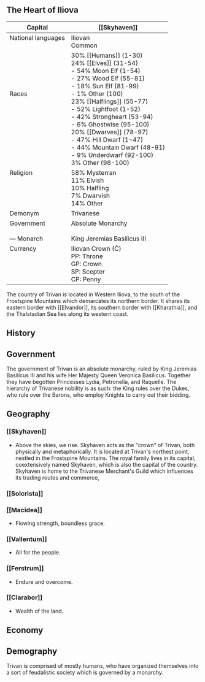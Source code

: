 ## The Heart of Iliova
| Capital                      | [[Skyhaven]]                                                                                                                                                                                                                                                                                                                                                                                         |
| ---------------------------- | ---------------------------------------------------------------------------------------------------------------------------------------------------------------------------------------------------------------------------------------------------------------------------------------------------------------------------------------------------------------------------------------------------- |
| National languages<br><br>   | Iliovan<br>Common                                                                                                                                                                                                                                                                                                                                                                                    |
| Races<br><br><br><br><br>    | 30% [[Humans]] (1-30)<br>24% [[Elves]] (31-54)<br>- 54% Moon Elf (1-54)<br>- 27% Wood Elf (55-81)<br>- 18% Sun Elf (81-99)<br>- 1% Other (100)<br>23% [[Halflings]] (55-77)<br>- 52% Lightfoot (1-52)<br>- 42% Strongheart (53-94)<br>- 6% Ghostwise (95-100)<br>20% [[Dwarves]] (78-97)<br>- 47% Hill Dwarf (1-47)<br>- 44% Mountain Dwarf (48-91)<br>- 9% Underdwarf (92-100)<br>3% Other (98-100) |
| Religion<br><br><br><br><br> | 58% Mysterran<br>11% Elvish<br>10% Halfling<br>7% Dwarvish<br>14% Other                                                                                                                                                                                                                                                                                                                              |
| Demonym                      | Trivanese                                                                                                                                                                                                                                                                                                                                                                                            |
| Government<br><br>— Monarch  | Absolute Monarchy<br><br>King Jeremias Basilicus III                                                                                                                                                                                                                                                                                                                                                 |
| Currency<br><br><br><br><br> | Iliovan Crown (Ĉ)<br>PP: Throne<br>GP: Crown<br>SP: Scepter<br>CP: Penny                                                                                                                                                                                                                                                                                                                             |
The country of Trivan is located in Western Iliova, to the south of the Frostspine Mountains which demarcates its northern border. It shares its eastern border with [[Elvandor]], its southern border with [[Kharathia]], and the Thalstadian Sea lies along its western coast.
## History
## Government
The government of Trivan is an absolute monarchy, ruled by King Jeremias Basilicus III and his wife Her Majesty Queen Veronica Basilicus. Together they have begotten Princesses Lydia, Petronella, and Raquelle. 
The hierarchy of Trivanese nobility is as such: the King rules over the Dukes, who rule over the Barons, who employ Knights to carry out their bidding.
## Geography
### [[Skyhaven]]
- Above the skies, we rise.
Skyhaven acts as the "crown" of Trivan, both physically and metaphorically. It is located at Trivan's northest point, nestled in the Frostspine Mountains. The royal family lives in its capital, coextensively named Skyhaven, which is also the capital of the country.
Skyhaven is home to the Trivanese Merchant's Guild which influences its trading routes and commerce, 
### [[Solcrista]]

### [[Macidea]]
- Flowing strength, boundless grace.

### [[Vallentum]]
- All for the people.

### [[Ferstrum]]
- Endure and overcome.

### [[Clarabor]]
- Wealth of the land.

## Economy
## Demography
Trivan is comprised of mostly humans, who have organized themselves into a sort of feudalistic society which is governed by a monarchy. 